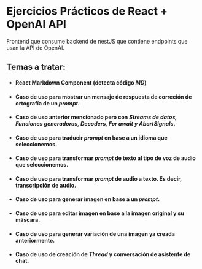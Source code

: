 # Ejercicios Prácticos de React + OpenAI API
Frontend que consume backend de nestJS que contiene endpoints que usan la API de OpenAI.


## Temas a tratar:
- #### React Markdown Component (detecta código _MD_)
- #### Caso de uso para mostrar un mensaje de respuesta de correción de ortografía de un _prompt_.
- #### Caso de uso anterior mencionado pero con _Streams de datos, Funciones generadoras, Decoders, For await y AbortSignals_.
- #### Caso de uso para traducir _prompt_ en base a un idioma que seleccionemos.
- #### Caso de uso para transformar _prompt_ de texto al tipo de voz de audio que seleccionemos.
- #### Caso de uso para transformar _prompt_ de audio a texto. Es decir, transcripción de audio.
- #### Caso de uso para generar imagen en base a un _prompt_.
- #### Caso de uso para editar imagen en base a la imagen original y su máscara.
- #### Caso de uso para generar variación de una imagen ya creada anteriormente.
- #### Caso de uso de creación de _Thread_ y conversación de asistente de chat.